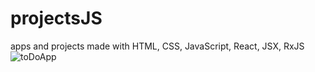 # projectsJS
apps and projects made with HTML, CSS, JavaScript, React, JSX, RxJS
![toDoApp](https://user-images.githubusercontent.com/87814580/161262685-51b69cdc-a938-4be3-a8cb-e5acf0a27071.jpeg)
